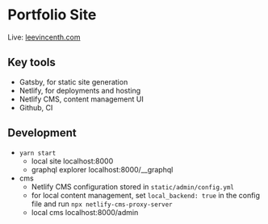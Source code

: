 # Portfolio Site

Live: [leevincenth.com](https://leevincenth.com)

## Key tools

- Gatsby, for static site generation
- Netlify, for deployments and hosting
- Netlify CMS, content management UI
- Github, CI

## Development

- `yarn start`
  - local site localhost:8000
  - graphql explorer localhost:8000/\_\_graphql
- cms
  - Netlify CMS configuration stored in `static/admin/config.yml`
  - for local content management, set `local_backend: true` in the config file and run `npx netlify-cms-proxy-server`
  - local cms localhost:8000/admin
